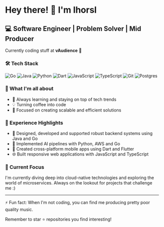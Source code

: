 # Hey there! 👋 I'm lhorsl

## 💻 Software Engineer | Problem Solver | Mid Producer

Currently coding stuff at **vAudience** 🚀

### 🛠️ Tech Stack

![Go](https://img.shields.io/badge/go-%2300ADD8.svg?&style=for-the-badge&logo=go&logoColor=white)
![Java](https://img.shields.io/badge/java-%23ED8B00.svg?&style=for-the-badge&logo=java&logoColor=white)
![Python](https://img.shields.io/badge/python%20-%2314354C.svg?&style=for-the-badge&logo=python&logoColor=white)
![Dart](https://img.shields.io/badge/dart-%230175C2.svg?&style=for-the-badge&logo=dart&logoColor=white)
![JavaScript](https://img.shields.io/badge/javascript%20-%23323330.svg?&style=for-the-badge&logo=javascript&logoColor=%23F7DF1E)
![TypeScript](https://shields.io/badge/typescript-3178C6?logo=typescript&logoColor=FFF&style=for-the-badge)
![Git](https://img.shields.io/badge/git%20-%23F05033.svg?&style=for-the-badge&logo=git&logoColor=white)
![Postgres](https://img.shields.io/badge/postgres-%23316192.svg?&style=for-the-badge&logo=postgresql&logoColor=white)

### 🚀 What I'm all about

- 🌱 Always learning and staying on top of tech trends
- 💡 Turning coffee into code
- 🎯 Focused on creating scalable and efficient solutions

### 💼 Experience Highlights

- 🔧 Designed, developed and supported robust backend systems using Java and Go
- 🐍 Implemented AI pipelines with Python, AWS and Go
- 📱 Created cross-platform mobile apps using Dart and Flutter
- 🌐 Built responsive web applications with JavaScript and TypeScript

### 🎯 Current Focus

I'm currently diving deep into cloud-native technologies and exploring the world of microservices. Always on the lookout for projects that challenge me :)

---

⚡ Fun fact: When I'm not coding, you can find me producing pretty poor quality music.

Remember to star ⭐ repositories you find interesting!
